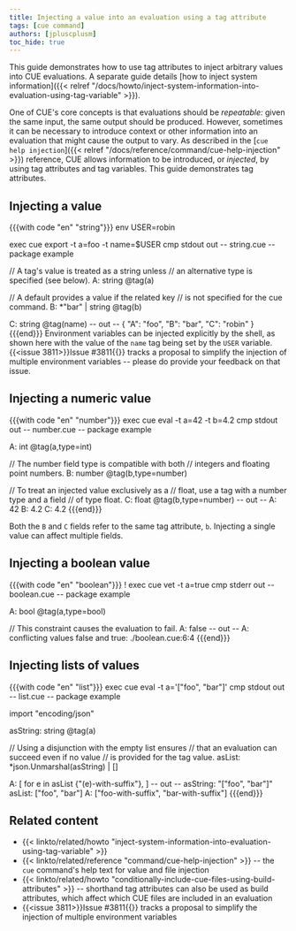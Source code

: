 ```yaml
---
title: Injecting a value into an evaluation using a tag attribute
tags: [cue command]
authors: [jpluscplusm]
toc_hide: true
---
```


This guide demonstrates how to use tag attributes to inject arbitrary values
into CUE evaluations. A separate guide details
[how to inject system information]({{< relref "/docs/howto/inject-system-information-into-evaluation-using-tag-variable" >}}).

One of CUE's core concepts is that evaluations should be *repeatable:* given
the same input, the same output should be produced.
However, sometimes it can be necessary to introduce context or other information
into an evaluation that might cause the output to vary. As described in the
[`cue help injection`]({{< relref "/docs/reference/command/cue-help-injection" >}})
reference, CUE allows information to be introduced, or *injected*, by using tag
attributes and tag variables. This guide demonstrates tag attributes.
<!-- TODO(jcm): include a cue-cmd in the set of commands demonstrated on this page -->

## Injecting a value

{{{with code "en" "string"}}}
env USER=robin

exec cue export -t a=foo -t name=$USER
cmp stdout out
-- string.cue --
package example

// A tag's value is treated as a string unless
// an alternative type is specified (see below).
A: string @tag(a)

// A default provides a value if the related key
// is not specified for the cue command.
B: *"bar" | string @tag(b)

C: string @tag(name)
-- out --
{
    "A": "foo",
    "B": "bar",
    "C": "robin"
}
{{{end}}}
Environment variables can be injected explicitly by the shell, as shown here
with the value of the `name` tag being set by the `USER` variable.
{{<issue 3811>}}Issue #3811{{</issue>}} tracks a proposal to simplify the
injection of multiple environment variables -- please do provide your feedback
on that issue.

## Injecting a numeric value

{{{with code "en" "number"}}}
exec cue eval -t a=42 -t b=4.2
cmp stdout out
-- number.cue --
package example

A: int @tag(a,type=int)

// The number field type is compatible with both
// integers and floating point numbers.
B: number @tag(b,type=number)

// To treat an injected value exclusively as a
// float, use a tag with a number type and a field
// of type float.
C: float @tag(b,type=number)
-- out --
A: 42
B: 4.2
C: 4.2
{{{end}}}

Both the `B` and `C` fields refer to the same tag attribute, `b`.
Injecting a single value can affect multiple fields.

## Injecting a boolean value

{{{with code "en" "boolean"}}}
! exec cue vet -t a=true
cmp stderr out
-- boolean.cue --
package example

A: bool @tag(a,type=bool)

// This constraint causes the evaluation to fail.
A: false
-- out --
A: conflicting values false and true:
    ./boolean.cue:6:4
{{{end}}}

## Injecting lists of values

{{{with code "en" "list"}}}
exec cue eval -t a='["foo", "bar"]'
cmp stdout out
-- list.cue --
package example

import "encoding/json"

asString: string @tag(a)

// Using a disjunction with the empty list ensures
// that an evaluation can succeed even if no value
// is provided for the tag value.
asList: *json.Unmarshal(asString) | []

A: [
	for e in asList {"\(e)-with-suffix"},
]
-- out --
asString: "[\"foo\", \"bar\"]"
asList: ["foo", "bar"]
A: ["foo-with-suffix", "bar-with-suffix"]
{{{end}}}

## Related content

- {{< linkto/related/howto "inject-system-information-into-evaluation-using-tag-variable" >}}
- {{< linkto/related/reference "command/cue-help-injection" >}} -- the `cue` command's help
  text for value and file injection
- {{< linkto/related/howto "conditionally-include-cue-files-using-build-attributes" >}}
  -- shorthand tag attributes can also be used as build attributes, which
  affect which CUE files are included in an evaluation
- {{<issue 3811>}}Issue #3811{{</issue>}} tracks a proposal to simplify the
  injection of multiple environment variables
